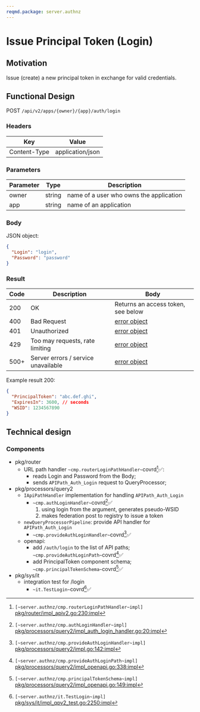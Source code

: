 ```yaml
---
reqmd.package: server.authnz
---
```


# Issue Principal Token (Login)

## Motivation

Issue (create) a new principal token in exchange for valid credentials.

## Functional Design

POST `/api/v2/apps/{owner}/{app}/auth/login`

### Headers

| Key | Value |
| --- | --- |
| Content-Type | application/json |

### Parameters

| Parameter | Type | Description |
| --- | --- | --- |
| owner | string | name of a user who owns the application |
| app | string | name of an application |

### Body

JSON object:

```json
{
  "Login": "login",
  "Password": "password"
}
```

### Result

| Code | Description | Body |
| --- | --- | --- |
| 200 | OK | Returns an access token, see below |
| 400 | Bad Request | [error object](errors.md) |
| 401 | Unauthorized | [error object](errors.md) |
| 429 | Too may requests, rate limiting | [error object](cerrors.md) |
| 500+ | Server errors / service unavailable | [error object](errors.md) |

Example result 200:

```json
{
  "PrincipalToken": "abc.def.ghi",
  "ExpiresIn": 3600, // seconds
  "WSID": 1234567890
}
```

## Technical design

### Components

- pkg/router
  - URL path handler `~cmp.routerLoginPathHandler~`covrd[^1]✅:
    - reads Login and Password from the Body;
    - sends `APIPath_Auth_Login` request to QueryProcessor;
- pkg/processors/query2
  - `IApiPathHandler` implementation for handling `APIPath_Auth_Login`
    - `~cmp.authLoginHandler~`covrd[^2]✅
      1) using login from the argument, generates pseudo-WSID
      2) makes federation post to registry to issue a token
  - `newQueryProcessorPipeline`: provide API handler for `APIPath_Auth_Login`
    - `~cmp.provideAuthLoginHandler~`covrd[^3]✅
  - openapi:
    - add `/auth/login` to the list of API paths; `~cmp.provideAuthLoginPath~`covrd[^4]✅
    - add PrincipalToken component schema; `~cmp.principalTokenSchema~`covrd[^5]✅
- pkg/sys/it
  - integration test for /login
    - `~it.TestLogin~`covrd[^6]✅

[^1]: `[~server.authnz/cmp.routerLoginPathHandler~impl]` [pkg/router/impl_apiv2.go:230:impl](https://github.com/voedger/voedger/blob/main/pkg/router/impl_apiv2.go#L230)
[^2]: `[~server.authnz/cmp.authLoginHandler~impl]` [pkg/processors/query2/impl_auth_login_handler.go:20:impl](https://github.com/voedger/voedger/blob/main/pkg/processors/query2/impl_auth_login_handler.go#L20)
[^3]: `[~server.authnz/cmp.provideAuthLoginHandler~impl]` [pkg/processors/query2/impl.go:142:impl](https://github.com/voedger/voedger/blob/main/pkg/processors/query2/impl.go#L142)
[^4]: `[~server.authnz/cmp.provideAuthLoginPath~impl]` [pkg/processors/query2/impl_openapi.go:338:impl](https://github.com/voedger/voedger/blob/main/pkg/processors/query2/impl_openapi.go#L338)
[^5]: `[~server.authnz/cmp.principalTokenSchema~impl]` [pkg/processors/query2/impl_openapi.go:149:impl](https://github.com/voedger/voedger/blob/main/pkg/processors/query2/impl_openapi.go#L149)
[^6]: `[~server.authnz/it.TestLogin~impl]` [pkg/sys/it/impl_qpv2_test.go:2250:impl](https://github.com/voedger/voedger/blob/main/pkg/sys/it/impl_qpv2_test.go#L2250)
